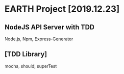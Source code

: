 # EARTH Project [2019.12.23]
## NodeJS API Server with TDD

Node.js, Npm, Express-Generator

## [TDD Library] 
mocha, should, superTest
